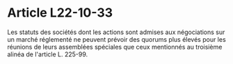# Article L22-10-33

Les statuts des sociétés dont les actions sont admises aux négociations sur un marché réglementé ne peuvent prévoir des quorums plus élevés pour les réunions de leurs assemblées spéciales que ceux mentionnés au troisième alinéa de l'article L. 225-99.
